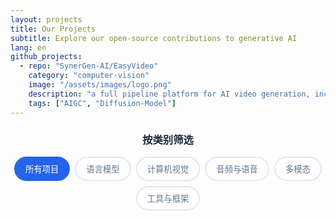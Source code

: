 ```yaml
---
layout: projects
title: Our Projects
subtitle: Explore our open-source contributions to generative AI
lang: en
github_projects:
  - repo: "SynerGen-AI/EasyVideo"
    category: "computer-vision"
    image: "/assets/images/logo.png"
    description: "a full pipeline platform for AI video generation, including a designed prompt model, video diffusion models..."
    tags: ["AIGC", "Diffusion-Model"]
---
```


<div class="projects-page">
  <div class="projects-filter">
    <h3>按类别筛选</h3>
    <div class="filter-buttons">
      <button class="filter-btn active" data-filter="all">所有项目</button>
      <button class="filter-btn" data-filter="language-models">语言模型</button>
      <button class="filter-btn" data-filter="computer-vision">计算机视觉</button>
      <button class="filter-btn" data-filter="audio">音频与语音</button>
      <button class="filter-btn" data-filter="multimodal">多模态</button>
      <button class="filter-btn" data-filter="tools">工具与框架</button>
    </div>
  </div>

  <div class="projects-grid" id="projects-grid">
    <!-- GitHub项目将通过JavaScript动态加载 -->
  </div>

  <!-- GitHub项目数据 -->
  <script type="application/json" id="github-projects-data">
  {{ page.github_projects | jsonify }}
  </script>
  
  <script src="{{ '/assets/js/cache-manager.js' | relative_url }}"></script>
<script src="{{ '/assets/js/cache-monitor.js' | relative_url }}"></script>

  <div class="no-projects" style="display: none;">
    <p>Nothing found, but we are developing!!!</p>
  </div>
</div>


<style>
.projects-page {
  max-width: 1200px;
  margin: 0 auto;
}

.projects-filter {
  margin-bottom: 3rem;
  text-align: center;
}

.projects-filter h3 {
  margin-bottom: 1rem;
  color: #1e293b;
}

.filter-buttons {
  display: flex;
  flex-wrap: wrap;
  gap: 0.5rem;
  justify-content: center;
}

.filter-btn {
  padding: 0.5rem 1rem;
  border: 2px solid #e2e8f0;
  background: white;
  color: #64748b;
  border-radius: 25px;
  cursor: pointer;
  transition: all 0.3s ease;
  font-weight: 500;
}

.filter-btn:hover,
.filter-btn.active {
  border-color: #2563eb;
  background: #2563eb;
  color: white;
}

.projects-grid {
  display: grid;
  grid-template-columns: repeat(auto-fill, minmax(350px, 1fr));
  gap: 2rem;
}

.project-card {
  background: white;
  border-radius: 12px;
  overflow: hidden;
  box-shadow: 0 4px 6px rgba(0, 0, 0, 0.05);
  transition: all 0.3s ease;
  border: 1px solid #e2e8f0;
}

.project-card:hover {
  transform: translateY(-5px);
  box-shadow: 0 20px 40px rgba(0, 0, 0, 0.1);
}

.project-image {
  height: 200px;
  overflow: hidden;
}

.project-image img {
  width: 100%;
  height: 100%;
  object-fit: cover;
  transition: transform 0.3s ease;
}

.project-card:hover .project-image img {
  transform: scale(1.05);
}

.project-content {
  padding: 1.5rem;
}

.project-header {
  margin-bottom: 1rem;
}

.project-title a {
  color: #1e293b;
  text-decoration: none;
  font-size: 1.25rem;
  font-weight: 600;
  transition: color 0.3s ease;
}

.project-title a:hover {
  color: #2563eb;
}

.project-meta {
  display: flex;
  gap: 0.5rem;
  margin-top: 0.5rem;
  flex-wrap: wrap;
}

.project-status {
  padding: 0.25rem 0.75rem;
  border-radius: 20px;
  font-size: 0.75rem;
  font-weight: 600;
  text-transform: uppercase;
}

.status-active {
  background: #dcfce7;
  color: #166534;
}

.status-development {
  background: #fef3c7;
  color: #92400e;
}

.status-completed {
  background: #dbeafe;
  color: #1e40af;
}

.project-category {
  padding: 0.25rem 0.75rem;
  background: #f1f5f9;
  color: #475569;
  border-radius: 20px;
  font-size: 0.75rem;
  font-weight: 500;
}

.project-description {
  color: #64748b;
  line-height: 1.6;
  margin-bottom: 1rem;
}

.project-links {
  display: flex;
  gap: 0.75rem;
  margin-bottom: 1rem;
  flex-wrap: wrap;
}

.project-link {
  display: inline-flex;
  align-items: center;
  gap: 0.5rem;
  padding: 0.5rem 1rem;
  background: #f8fafc;
  color: #475569;
  text-decoration: none;
  border-radius: 6px;
  font-size: 0.875rem;
  font-weight: 500;
  transition: all 0.3s ease;
  border: 1px solid #e2e8f0;
}

.project-link:hover {
  background: #2563eb;
  color: white;
  border-color: #2563eb;
}

.project-tags {
  display: flex;
  flex-wrap: wrap;
  gap: 0.5rem;
}

.tag {
  padding: 0.25rem 0.5rem;
  background: #e2e8f0;
  color: #475569;
  border-radius: 4px;
  font-size: 0.75rem;
  font-weight: 500;
}

.no-projects {
  text-align: center;
  padding: 3rem;
  color: #64748b;
  font-style: italic;
}

@media (max-width: 768px) {
  .projects-grid {
    grid-template-columns: 1fr;
  }
  
  .filter-buttons {
    flex-direction: column;
    align-items: center;
  }
  
  .project-links {
    flex-direction: column;
  }
}
</style>

  <!-- GitHub projects data -->
  <script type="application/json" id="github-projects-data">
  {{ page.github_projects | jsonify }}
  </script>
  
  <script src="{{ '/assets/js/cache-manager.js' | relative_url }}"></script>
  <script src="{{ '/assets/js/cache-monitor.js' | relative_url }}"></script>

<script>
document.addEventListener('DOMContentLoaded', function() {
  const filterButtons = document.querySelectorAll('.filter-btn');
  const projectCards = document.querySelectorAll('.project-card');
  const noProjectsMessage = document.querySelector('.no-projects');
  
  filterButtons.forEach(button => {
    button.addEventListener('click', function() {
      const filter = this.getAttribute('data-filter');
      
      // Update active button
      filterButtons.forEach(btn => btn.classList.remove('active'));
      this.classList.add('active');
      
      // Filter projects
      let visibleCount = 0;
      projectCards.forEach(card => {
        const category = card.getAttribute('data-category');
        if (filter === 'all' || category === filter) {
          card.style.display = 'block';
          visibleCount++;
        } else {
          card.style.display = 'none';
        }
      });
      
      // Show/hide no projects message
      if (visibleCount === 0) {
        noProjectsMessage.style.display = 'block';
      } else {
        noProjectsMessage.style.display = 'none';
      }
    });
  });
  
  // Initialize GitHub projects
   initializeGitHubProjects();
 });
 
 // GitHub projects auto-rendering functionality
 async function initializeGitHubProjects() {
   const projectsDataElement = document.getElementById('github-projects-data');
   if (projectsDataElement) {
     try {
       const projectsData = JSON.parse(projectsDataElement.textContent);
       await renderGitHubProjects(projectsData);
       initializeProjectFilter();
     } catch (error) {
       console.error('Failed to parse GitHub projects data:', error);
       showErrorMessage('Failed to load project data');
     }
   }
 }
 
 async function renderGitHubProjects(projectsData) {
   const projectsGrid = document.getElementById('projects-grid');
   if (!projectsGrid) return;
   
   // Show loading state
   projectsGrid.innerHTML = '<div class="loading-message"><i class="fas fa-spinner fa-spin"></i> Loading GitHub projects...</div>';
   
   try {
     const projectCards = await Promise.all(
       projectsData.map(project => fetchAndRenderProject(project))
     );
     
     projectsGrid.innerHTML = projectCards.join('');
   } catch (error) {
     projectsGrid.innerHTML = '<div class="error-message"><i class="fas fa-exclamation-triangle"></i> Failed to load GitHub projects</div>';
     console.error('Failed to load GitHub projects:', error);
   }
 }
 
 async function fetchAndRenderProject(projectConfig) {
   try {
     // Use cache manager to get repository data
     const repoData = await window.gitHubCache.getGitHubRepo(projectConfig.repo);
     return createProjectCard(repoData, projectConfig);
     
   } catch (error) {
     console.error(`Failed to get GitHub repository ${projectConfig.repo} info:`, error);
     return createErrorProjectCard(projectConfig);
   }
 }
 
 function createProjectCard(repoData, config) {
   const imageUrl = config.image || 'https://via.placeholder.com/400x200?text=No+Image';
   const description = config.description || repoData.description || 'No description available';
   const tags = config.tags || [];
   
   return `
     <div class="project-card github-project" data-category="${config.category}">
       <div class="project-image">
         <img src="${imageUrl}" alt="${repoData.name}" loading="lazy">
       </div>
       
       <div class="project-content">
         <div class="project-header">
           <h3 class="project-title">
             <a href="${repoData.html_url}" target="_blank">${repoData.name}</a>
           </h3>
           <div class="project-meta">
             <span class="project-category">${getCategoryName(config.category)}</span>
             ${repoData.language ? `<span class="project-language">${repoData.language}</span>` : ''}
           </div>
         </div>
         
         <p class="project-description">${description}</p>
         
         <div class="github-stats">
           <span class="github-stat">
             <i class="fas fa-star"></i> ${formatNumber(repoData.stargazers_count)}
           </span>
           <span class="github-stat">
             <i class="fas fa-code-branch"></i> ${formatNumber(repoData.forks_count)}
           </span>
           <span class="github-stat">
             <i class="fas fa-eye"></i> ${formatNumber(repoData.watchers_count)}
           </span>
           ${repoData.open_issues_count ? `<span class="github-stat"><i class="fas fa-exclamation-circle"></i> ${repoData.open_issues_count}</span>` : ''}
         </div>
         
         <div class="project-links">
           <a href="${repoData.html_url}" target="_blank" class="project-link">
             <i class="fab fa-github"></i> GitHub
           </a>
           ${repoData.homepage ? `<a href="${repoData.homepage}" target="_blank" class="project-link"><i class="fas fa-external-link-alt"></i> Website</a>` : ''}
         </div>
         
         ${tags.length > 0 ? `
         <div class="project-tags">
           ${tags.map(tag => `<span class="tag">${tag}</span>`).join('')}
         </div>
         ` : ''}
       </div>
     </div>
   `;
 }
 
 function createErrorProjectCard(config) {
   return `
     <div class="project-card error-card" data-category="${config.category}">
       <div class="project-content">
         <div class="project-header">
           <h3 class="project-title">${config.repo}</h3>
           <div class="project-meta">
             <span class="project-category">${getCategoryName(config.category)}</span>
           </div>
         </div>
         
         <p class="project-description">${config.description || 'Unable to load project information'}</p>
         
         <div class="error-message">
           <i class="fas fa-exclamation-triangle"></i> Unable to fetch project data from GitHub
         </div>
         
         ${config.tags && config.tags.length > 0 ? `
         <div class="project-tags">
           ${config.tags.map(tag => `<span class="tag">${tag}</span>`).join('')}
         </div>
         ` : ''}
       </div>
     </div>
   `;
 }
 
 function getCategoryName(category) {
   const categoryNames = {
     'language-models': 'Language Models',
     'computer-vision': 'Computer Vision',
     'audio': 'Audio & Speech',
     'multimodal': 'Multimodal',
     'tools': 'Tools & Frameworks'
   };
   return categoryNames[category] || category;
 }
 
 function formatNumber(num) {
   if (num >= 1000) {
     return (num / 1000).toFixed(1) + 'k';
   }
   return num.toString();
 }
 
 function showErrorMessage(message) {
   const projectsGrid = document.getElementById('projects-grid');
   if (projectsGrid) {
     projectsGrid.innerHTML = `<div class="error-message"><i class="fas fa-exclamation-triangle"></i> ${message}</div>`;
   }
 }
 
 // Project filtering functionality
 function initializeProjectFilter() {
   const filterButtons = document.querySelectorAll('.filter-btn');
   const noProjectsMessage = document.querySelector('.no-projects');
   
   filterButtons.forEach(button => {
     button.addEventListener('click', function() {
       const filter = this.getAttribute('data-filter');
       
       // Update active button
       filterButtons.forEach(btn => btn.classList.remove('active'));
       this.classList.add('active');
       
       // Filter projects
       const projectCards = document.querySelectorAll('.project-card');
       let visibleCount = 0;
       projectCards.forEach(card => {
         const category = card.getAttribute('data-category');
         if (filter === 'all' || category === filter) {
           card.style.display = 'block';
           visibleCount++;
         } else {
           card.style.display = 'none';
         }
       });
       
       // Show/hide no projects message
       if (visibleCount === 0) {
         noProjectsMessage.style.display = 'block';
       } else {
         noProjectsMessage.style.display = 'none';
       }
     });
   });
 }
</script>